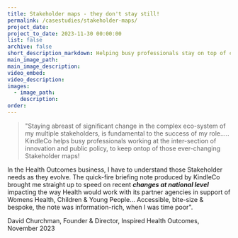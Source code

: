 ```yaml
---
title: Stakeholder maps - they don't stay still!
permalink: /casestudies/stakeholder-maps/
project_date:
project_to_date: 2023-11-30 00:00:00
list: false
archive: false
short_description_markdown: Helping busy professionals stay on top of change and the big picture
main_image_path:
main_image_description:
video_embed:
video_description:
images:
  - image_path:
    description:
order:
---
```

> "Staying abreast of significant change in the complex eco-system of my multiple stakeholders, is fundamental to the success of my role….. KindleCo helps busy professionals working at the inter-section of innovation and public policy, to keep ontop of those ever-changing Stakeholder maps!

In the Health Outcomes business, I have to understand those Stakeholder needs as they evolve. The quick-fire briefing note produced by KindleCo brought me straight up to speed on recent ***changes at national level*** impacting the way Health would work with its partner agencies in support of Womens Health, Children & Young People… Accessible, bite-size & bespoke, the note was information-rich, when I was time poor".

David Churchman, Founder & Director, Inspired Health Outcomes, November 2023